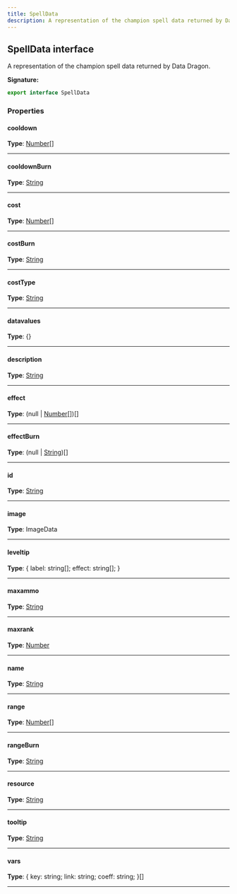 ```yaml
---
title: SpellData
description: A representation of the champion spell data returned by Data Dragon.
---
```


## SpellData interface

A representation of the champion spell data returned by Data Dragon.

**Signature:**

```ts
export interface SpellData 
```

### Properties

#### cooldown



**Type**: [Number](https://developer.mozilla.org/en-US/docs/Web/JavaScript/Reference/Global_Objects/Number)[]

---

#### cooldownBurn



**Type**: [String](https://developer.mozilla.org/en-US/docs/Web/JavaScript/Reference/Global_Objects/String)

---

#### cost



**Type**: [Number](https://developer.mozilla.org/en-US/docs/Web/JavaScript/Reference/Global_Objects/Number)[]

---

#### costBurn



**Type**: [String](https://developer.mozilla.org/en-US/docs/Web/JavaScript/Reference/Global_Objects/String)

---

#### costType



**Type**: [String](https://developer.mozilla.org/en-US/docs/Web/JavaScript/Reference/Global_Objects/String)

---

#### datavalues



**Type**: {}

---

#### description



**Type**: [String](https://developer.mozilla.org/en-US/docs/Web/JavaScript/Reference/Global_Objects/String)

---

#### effect



**Type**: (null \| [Number](https://developer.mozilla.org/en-US/docs/Web/JavaScript/Reference/Global_Objects/Number)[])[]

---

#### effectBurn



**Type**: (null \| [String](https://developer.mozilla.org/en-US/docs/Web/JavaScript/Reference/Global_Objects/String))[]

---

#### id



**Type**: [String](https://developer.mozilla.org/en-US/docs/Web/JavaScript/Reference/Global_Objects/String)

---

#### image



**Type**: ImageData

---

#### leveltip



**Type**: {         label: string[];         effect: string[];     }

---

#### maxammo



**Type**: [String](https://developer.mozilla.org/en-US/docs/Web/JavaScript/Reference/Global_Objects/String)

---

#### maxrank



**Type**: [Number](https://developer.mozilla.org/en-US/docs/Web/JavaScript/Reference/Global_Objects/Number)

---

#### name



**Type**: [String](https://developer.mozilla.org/en-US/docs/Web/JavaScript/Reference/Global_Objects/String)

---

#### range



**Type**: [Number](https://developer.mozilla.org/en-US/docs/Web/JavaScript/Reference/Global_Objects/Number)[]

---

#### rangeBurn



**Type**: [String](https://developer.mozilla.org/en-US/docs/Web/JavaScript/Reference/Global_Objects/String)

---

#### resource



**Type**: [String](https://developer.mozilla.org/en-US/docs/Web/JavaScript/Reference/Global_Objects/String)

---

#### tooltip



**Type**: [String](https://developer.mozilla.org/en-US/docs/Web/JavaScript/Reference/Global_Objects/String)

---

#### vars



**Type**: {         key: string;         link: string;         coeff: string;     }[]

---

